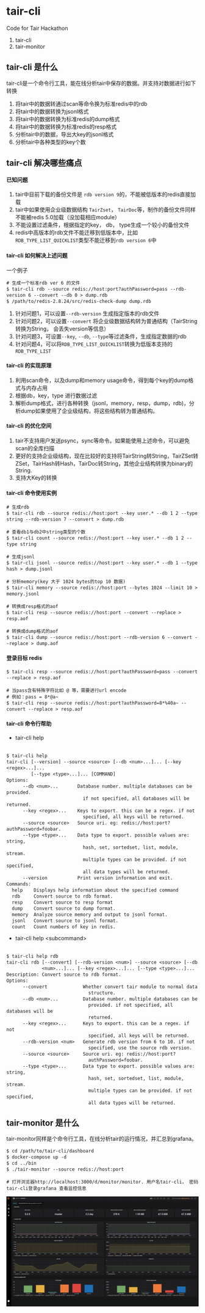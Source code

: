 # tair-cli
Code for Tair Hackathon

1. tair-cli
2. tair-monitor

## tair-cli 是什么

tair-cli是一个命令行工具，能在线分析tair中保存的数据。并支持对数据进行如下转换

1. 将tair中的数据转通过scan等命令换为标准redis中的rdb
2. 将tair中的数据转换为jsonl格式
3. 将tair中的数据转换为标准redis的dump格式
4. 将tair中的数据转换为标准redis的resp格式
5. 分析tair中的数据，导出大key的jsonl格式
6. 分析tair中各种类型的key个数

## tair-cli 解决哪些痛点

#### 已知问题

1. tair中目前下载的备份文件是 `rdb version 9`的，不能被低版本的redis直接加载
2. tair中如果使用企业级数据结构 `TairZset`， `TairDoc`等，制作的备份文件同样不能被redis 5.0加载（没加载相应module）
3. 不能设置过滤条件，根据指定的key， db， type生成一个较小的备份文件
4. redis中高版本的rdb文件不能迁移到低版本中，比如`RDB_TYPE_LIST_QUICKLIST`类型不能迁移到`rdb version 6`中

#### tair-cli 如何解决上述问题

一个例子 

```shell
# 生成一个标准rdb ver 6 的文件
$ tair-cli rdb --source redis://host:port?authPassword=pass --rdb-version 6 --convert --db 0 > dump.rdb
$ /path/to/redis-2.8.24/src/redis-check-dump dump.rdb
```

1. 针对问题1，可以设置`--rdb-version` 生成指定版本的rdb文件
2. 针对问题2，可以设置`--convert` 将企业级数据结构转为普通结构（TairString转换为String， 会丢失version等信息）
3. 针对问题3，可设置`--key`, `--db`, `--type`等过滤条件，生成指定数据的rdb
4. 针对问题4，可以将`RDB_TYPE_LIST_QUICKLIST`转换为低版本支持的`RDB_TYPE_LIST`

#### tair-cli 的实现原理

1. 利用scan命令，以及dump和memory usage命令，得到每个key的dump格式与内存占用
2. 根据db，key，type 进行数据过滤
3. 解析dump格式，进行各种转换（jsonl，memory，resp，dump，rdb)，分析dump如果使用了企业级结构，将这些结构转为普通结构。

#### tair-cli 的优化空间

1. tair不支持用户发送psync，sync等命令。如果能使用上述命令，可以避免scan的全库扫描
2. 更好的支持企业级结构，现在比较好的支持将TairString转String，TairZSet转ZSet，TairHash转Hash，TairDoc转String，其他企业结构转换为binary的String.
3. 支持大Key的转换

#### tair-cli 命令使用实例

```shell
# 生成rdb
$ tair-cli rdb --source redis://host:port --key user.* --db 1 2 --type string --rdb-version 7 --convert > dump.rdb

# 查看db1与db2中string类型的个数
$ tair-cli count --source redis://host:port --key user.* --db 1 2 --type string

# 生成jsonl
$ tair-cli jsonl --source redis://host:port --key user.* --db 1 --type hash > dump.jsonl

# 分析memory(key 大于 1024 bytes的top 10 数据)
$ tair-cli memory --source redis://host:port --bytes 1024 --limit 10 > memory.jsonl

# 转换成resp格式的aof
$ tair-cli resp --source redis://host:port --convert --replace > resp.aof

# 转换成dump格式的aof
$ tair-cli dump --source redis://host:port --rdb-version 6 --convert --replace > dump.aof
```

#### 登录目标 redis

```shell
$ tair-cli resp --source redis://host:port?authPassword=pass --convert --replace > resp.aof

# 当pass含有特殊字符比如 @ 等，需要进行url encode
# 例如：pass = 8*@a~
$ tair-cli resp --source redis://host:port?authPassword=8*%40a~ --convert --replace > resp.aof
```

#### tair-cli 命令行帮助

* tair-cli help

```shell

$ tair-cli help
tair-cli [--version] --source <source> [--db <num>...]... [--key <regex>...]...
         [--type <type>...]... [COMMAND]
Options:
      --db <num>...       Database number. multiple databases can be provided.
                            if not specified, all databases will be returned.
      --key <regex>...    Keys to export. this can be a regex. if not
                            specified, all keys will be returned.
      --source <source>   Source uri. eg: redis://host:port?authPassword=foobar.
      --type <type>...    Data type to export. possible values are: string,
                            hash, set, sortedset, list, module, stream.
                            multiple types can be provided. if not specified,
                            all data types will be returned.
      --version           Print version information and exit.
Commands:
  help    Displays help information about the specified command
  rdb     Convert source to rdb format.
  resp    Convert source to resp format
  dump    Convert source to dump format.
  memory  Analyze source memory and output to jsonl format.
  jsonl   Convert source to jsonl format.
  count   Count numbers of key in redis.
```

* tair-cli help \<subcommand\>

```shell

$ tair-cli help rdb
tair-cli rdb [--convert] [--rdb-version <num>] --source <source> [--db
             <num>...]... [--key <regex>...]... [--type <type>...]...
Description: Convert source to rdb format.
Options:
      --convert             Whether convert tair module to normal data
                              structure.
      --db <num>...         Database number. multiple databases can be
                              provided. if not specified, all databases will be
                              returned.
      --key <regex>...      Keys to export. this can be a regex. if not
                              specified, all keys will be returned.
      --rdb-version <num>   Generate rdb version from 6 to 10. if not
                              specified, use the source rdb version.
      --source <source>     Source uri. eg: redis://host:port?
                              authPassword=foobar.
      --type <type>...      Data type to export. possible values are: string,
                              hash, set, sortedset, list, module, stream.
                              multiple types can be provided. if not specified,
                              all data types will be returned.
```
## tair-monitor 是什么

tair-monitor同样是个命令行工具，在线分析tair的运行情况，并汇总到grafana。

```shell
$ cd /path/to/tair-cli/dashboard
$ docker-compose up -d 
$ cd ../bin
$ ./tair-monitor --source redis://host:port

# 打开浏览器http://localhost:3000/d/monitor/monitor. 用户名tair-cli， 密码tair-cli登录grafana 查看监控信息
```

![image](image.png)